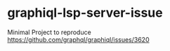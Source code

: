 # graphiql-lsp-server-issue
Minimal Project to reproduce https://github.com/graphql/graphiql/issues/3620
